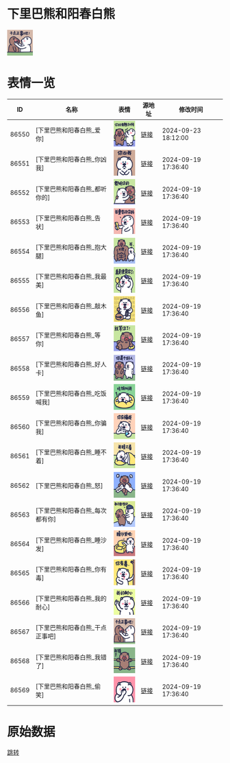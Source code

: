 # 下里巴熊和阳春白熊

<img src="./cover.png" height="60" alt="cover" />

# 表情一览

|ID|名称|表情|源地址|修改时间|
|----|----|----|----|----|
|86550|[下里巴熊和阳春白熊_爱你]|<img src="./pic/086550_%5B下里巴熊和阳春白熊_爱你%5D.png" height="60" alt="爱你"/>|[链接](https://i0.hdslb.com/bfs/garb/da8c198fea38b22079d3b799a33455693218c2fc.png)|2024-09-23 18:12:00|
|86551|[下里巴熊和阳春白熊_你凶我]|<img src="./pic/086551_%5B下里巴熊和阳春白熊_你凶我%5D.png" height="60" alt="你凶我"/>|[链接](https://i0.hdslb.com/bfs/garb/762bfe45fed6d3476cf86c88b5e212e3958f0c59.png)|2024-09-19 17:36:40|
|86552|[下里巴熊和阳春白熊_都听你的]|<img src="./pic/086552_%5B下里巴熊和阳春白熊_都听你的%5D.png" height="60" alt="都听你的"/>|[链接](https://i0.hdslb.com/bfs/garb/eecc8896f12569b1d8028b465c1ee9fb31fdf506.png)|2024-09-19 17:36:40|
|86553|[下里巴熊和阳春白熊_告状]|<img src="./pic/086553_%5B下里巴熊和阳春白熊_告状%5D.png" height="60" alt="告状"/>|[链接](https://i0.hdslb.com/bfs/garb/ffd54dc2091612da44db6b970850584255d6abda.png)|2024-09-19 17:36:40|
|86554|[下里巴熊和阳春白熊_抱大腿]|<img src="./pic/086554_%5B下里巴熊和阳春白熊_抱大腿%5D.png" height="60" alt="抱大腿"/>|[链接](https://i0.hdslb.com/bfs/garb/c6d3d1b7025a47ad5c93063525364cba52629695.png)|2024-09-19 17:36:40|
|86555|[下里巴熊和阳春白熊_我最美]|<img src="./pic/086555_%5B下里巴熊和阳春白熊_我最美%5D.png" height="60" alt="我最美"/>|[链接](https://i0.hdslb.com/bfs/garb/3cdc1c4030292f007d81666df397115cee79ee97.png)|2024-09-19 17:36:40|
|86556|[下里巴熊和阳春白熊_敲木鱼]|<img src="./pic/086556_%5B下里巴熊和阳春白熊_敲木鱼%5D.png" height="60" alt="敲木鱼"/>|[链接](https://i0.hdslb.com/bfs/garb/74b60293dc913e00bec859c2b785c9e0eafd8d13.png)|2024-09-19 17:36:40|
|86557|[下里巴熊和阳春白熊_等你]|<img src="./pic/086557_%5B下里巴熊和阳春白熊_等你%5D.png" height="60" alt="等你"/>|[链接](https://i0.hdslb.com/bfs/garb/4d3e7752ed18eb8e7ae36956ca64f0f5ec73043a.png)|2024-09-19 17:36:40|
|86558|[下里巴熊和阳春白熊_好人卡]|<img src="./pic/086558_%5B下里巴熊和阳春白熊_好人卡%5D.png" height="60" alt="好人卡"/>|[链接](https://i0.hdslb.com/bfs/garb/ae9cc8175a90cd7ddb17249351107dd524c9ce36.png)|2024-09-19 17:36:40|
|86559|[下里巴熊和阳春白熊_吃饭喊我]|<img src="./pic/086559_%5B下里巴熊和阳春白熊_吃饭喊我%5D.png" height="60" alt="吃饭喊我"/>|[链接](https://i0.hdslb.com/bfs/garb/26929966e3bdea1eaeb7b6e33fb4b5827aa455b1.png)|2024-09-19 17:36:40|
|86560|[下里巴熊和阳春白熊_你骗我]|<img src="./pic/086560_%5B下里巴熊和阳春白熊_你骗我%5D.png" height="60" alt="你骗我"/>|[链接](https://i0.hdslb.com/bfs/garb/83670617990f531b78bb8c851b8c67991146f664.png)|2024-09-19 17:36:40|
|86561|[下里巴熊和阳春白熊_睡不着]|<img src="./pic/086561_%5B下里巴熊和阳春白熊_睡不着%5D.png" height="60" alt="睡不着"/>|[链接](https://i0.hdslb.com/bfs/garb/626a02cf31c07922cfd7023557cfb1f69daa6d90.png)|2024-09-19 17:36:40|
|86562|[下里巴熊和阳春白熊_怒]|<img src="./pic/086562_%5B下里巴熊和阳春白熊_怒%5D.png" height="60" alt="怒"/>|[链接](https://i0.hdslb.com/bfs/garb/f582a025dacd3d0555bf596a0660efe851c6a9ce.png)|2024-09-19 17:36:40|
|86563|[下里巴熊和阳春白熊_每次都有你]|<img src="./pic/086563_%5B下里巴熊和阳春白熊_每次都有你%5D.png" height="60" alt="每次都有你"/>|[链接](https://i0.hdslb.com/bfs/garb/128ed740f66308ab8b7e688ac78f06fcccda764a.png)|2024-09-19 17:36:40|
|86564|[下里巴熊和阳春白熊_睡沙发]|<img src="./pic/086564_%5B下里巴熊和阳春白熊_睡沙发%5D.png" height="60" alt="睡沙发"/>|[链接](https://i0.hdslb.com/bfs/garb/888f1feaace123db5e40d5c4eb29e76ebbc11d71.png)|2024-09-19 17:36:40|
|86565|[下里巴熊和阳春白熊_你有毒]|<img src="./pic/086565_%5B下里巴熊和阳春白熊_你有毒%5D.png" height="60" alt="你有毒"/>|[链接](https://i0.hdslb.com/bfs/garb/c15be7357d7d3da3e0363230f97223d5bd329a8c.png)|2024-09-19 17:36:40|
|86566|[下里巴熊和阳春白熊_我的耐心]|<img src="./pic/086566_%5B下里巴熊和阳春白熊_我的耐心%5D.png" height="60" alt="我的耐心"/>|[链接](https://i0.hdslb.com/bfs/garb/1caf4e5900899a48bf2f71591453c97f1da6104f.png)|2024-09-19 17:36:40|
|86567|[下里巴熊和阳春白熊_干点正事吧]|<img src="./pic/086567_%5B下里巴熊和阳春白熊_干点正事吧%5D.png" height="60" alt="干点正事吧"/>|[链接](https://i0.hdslb.com/bfs/garb/80ec8b1e39dcb2fd417e1fbf48045ae4e13244fd.png)|2024-09-19 17:36:40|
|86568|[下里巴熊和阳春白熊_我错了]|<img src="./pic/086568_%5B下里巴熊和阳春白熊_我错了%5D.png" height="60" alt="我错了"/>|[链接](https://i0.hdslb.com/bfs/garb/a18f7ebeae0d3f37ebae887b0f0db2e939effa47.png)|2024-09-19 17:36:40|
|86569|[下里巴熊和阳春白熊_偷笑]|<img src="./pic/086569_%5B下里巴熊和阳春白熊_偷笑%5D.png" height="60" alt="偷笑"/>|[链接](https://i0.hdslb.com/bfs/garb/f1f21e38938f2b5f59ea3daab4edf3b6c23b6d6f.png)|2024-09-19 17:36:40|

# 原始数据

[跳转](./raw.json)

